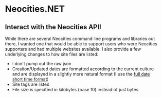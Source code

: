 ﻿# Neocities.NET

## Interact with the Neocities API!

While there are several Neocities command line programs and libraries out there, I wanted one that would be able to support users who were Neocities supporters and had multiple websites available. I also provide a few underlying changes to how site files are listed:
- I don't pump out the raw json
- Creation/Updated dates are formatted according to the current culture and are displayed in a slightly more natural format (I use the [full date short time format](https://docs.microsoft.com/en-us/dotnet/standard/base-types/standard-date-and-time-format-strings#the-full-date-short-time-f-format-specifier))
- Site tags are listed
- File size is specified in kilobytes (base 10) instead of just bytes